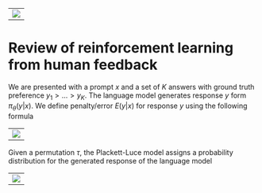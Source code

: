 <table align="center">
<tr><td>
<img src="https://latex.codecogs.com/svg.latex?\Large&space;E=mc^2" />
</td></tr>
</table>

# Review of reinforcement learning from human feedback
We are presented with a prompt $x$ and a set of $K$ answers with ground truth preference $y_1> \ldots>y_K$. The language model generates response $y$ form $\pi_\theta(y|x)$. We define penalty/error  $E(y|x)$ for response $y$ using the following formula
<table align="center">
<tr><td>
<img src="https://latex.codecogs.com/svg.latex?\Large&space;min_{\pi_{\theta}}\mathbb{E}_{x\sim\mathcal{D},y\sim\pi_{\theta}(y|x)}[E(y|x)+T\mathbb{D}_{\textrm{KL}}[\pi_{\theta}(y|x)||\pi_{ref}(y|x)]]" />
</td></tr>
</table>

Given a permutation $\tau$, the Plackett-Luce model assigns a probability distribution for the generated response of the language model
<table align="center">
<tr><td>
<img src="https://latex.codecogs.com/svg.latex?\Large&space;p(y_{\tau(1)}>\ldots>y_{\tau(K)}|x)=\prod_{k=1}^{K}\frac{\exp(-E(y_{\tau(k)}|x))}{\sum_{j=k}^{K}\exp(-E(y_{\tau(j)}|x))}" />
</td></tr>
</table>
